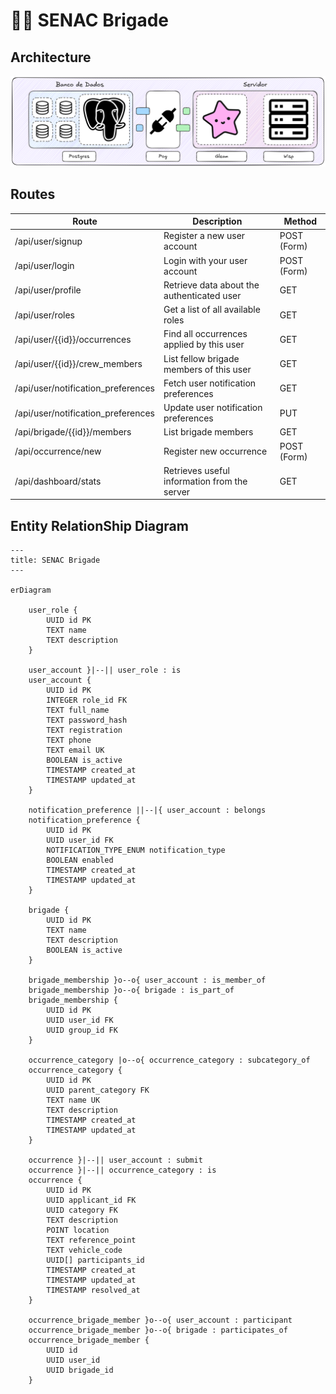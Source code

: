 <!-- markdownlint-disable  MD013 -->

# 👩‍🚒 SENAC Brigade

## Architecture

![Backend Architecture](assets/backend_architecture.png)

## Routes

| Route                              | Description                                  | Method      |
| ---------------------------------- | -------------------------------------------- | ----------- |
| /api/user/signup                   | Register a new user account                  | POST (Form) |
| /api/user/login                    | Login with your user account                 | POST (Form) |
| /api/user/profile                  | Retrieve data about the authenticated user   | GET         |
| /api/user/roles                    | Get a list of all available roles            | GET         |
| /api/user/{{id}}/occurrences       | Find all occurrences applied by this user    | GET         |
| /api/user/{{id}}/crew_members      | List fellow brigade members of this user     | GET         |
| /api/user/notification_preferences | Fetch user notification preferences          | GET         |
| /api/user/notification_preferences | Update user notification preferences         | PUT         |
| /api/brigade/{{id}}/members        | List brigade members                         | GET         |
| /api/occurrence/new                | Register new occurrence                      | POST (Form) |
| /api/dashboard/stats               | Retrieves useful information from the server | GET         |

## Entity RelationShip Diagram

```mermaid
---
title: SENAC Brigade
---

erDiagram

    user_role {
        UUID id PK
        TEXT name
        TEXT description
    }

    user_account }|--|| user_role : is
    user_account {
        UUID id PK
        INTEGER role_id FK
        TEXT full_name
        TEXT password_hash
        TEXT registration
        TEXT phone
        TEXT email UK
        BOOLEAN is_active
        TIMESTAMP created_at
        TIMESTAMP updated_at
    }

    notification_preference ||--|{ user_account : belongs
    notification_preference {
        UUID id PK
        UUID user_id FK
        NOTIFICATION_TYPE_ENUM notification_type
        BOOLEAN enabled
        TIMESTAMP created_at
        TIMESTAMP updated_at
    }

    brigade {
        UUID id PK
        TEXT name
        TEXT description
        BOOLEAN is_active
    }

    brigade_membership }o--o{ user_account : is_member_of
    brigade_membership }o--o{ brigade : is_part_of
    brigade_membership {
        UUID id PK
        UUID user_id FK
        UUID group_id FK
    }

    occurrence_category |o--o{ occurrence_category : subcategory_of
    occurrence_category {
        UUID id PK
        UUID parent_category FK
        TEXT name UK
        TEXT description
        TIMESTAMP created_at
        TIMESTAMP updated_at
    }

    occurrence }|--|| user_account : submit
    occurrence }|--|| occurrence_category : is
    occurrence {
        UUID id PK
        UUID applicant_id FK
        UUID category FK
        TEXT description
        POINT location
        TEXT reference_point
        TEXT vehicle_code
        UUID[] participants_id
        TIMESTAMP created_at
        TIMESTAMP updated_at
        TIMESTAMP resolved_at
    }

    occurrence_brigade_member }o--o{ user_account : participant
    occurrence_brigade_member }o--o{ brigade : participates_of
    occurrence_brigade_member {
        UUID id
        UUID user_id
        UUID brigade_id
    }
```

